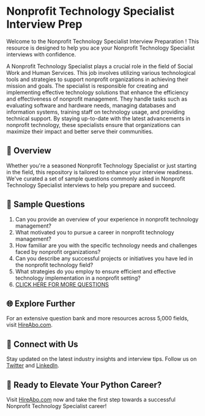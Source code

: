 # Nonprofit Technology Specialist Interview Prep

Welcome to the Nonprofit Technology Specialist Interview Preparation ! This resource is designed to help you ace your Nonprofit Technology Specialist interviews with confidence.

A Nonprofit Technology Specialist plays a crucial role in the field of Social Work and Human Services. This job involves utilizing various technological tools and strategies to support nonprofit organizations in achieving their mission and goals. The specialist is responsible for creating and implementing effective technology solutions that enhance the efficiency and effectiveness of nonprofit management. They handle tasks such as evaluating software and hardware needs, managing databases and information systems, training staff on technology usage, and providing technical support. By staying up-to-date with the latest advancements in nonprofit technology, these specialists ensure that organizations can maximize their impact and better serve their communities.

## 🚀 Overview

Whether you're a seasoned Nonprofit Technology Specialist or just starting in the field, this repository is tailored to enhance your interview readiness. We've curated a set of sample questions commonly asked in Nonprofit Technology Specialist interviews to help you prepare and succeed.

## 📝 Sample Questions

1. Can you provide an overview of your experience in nonprofit technology management?
2. What motivated you to pursue a career in nonprofit technology management?
3. How familiar are you with the specific technology needs and challenges faced by nonprofit organizations?
4. Can you describe any successful projects or initiatives you have led in the nonprofit technology field?
5. What strategies do you employ to ensure efficient and effective technology implementation in a nonprofit setting?
6. [CLICK HERE FOR MORE QUESTIONS](https://hireabo.com/job/13_3_18/Nonprofit%20Technology%20Specialist)

## 🌐 Explore Further

For an extensive question bank and more resources across 5,000 fields, visit [HireAbo.com](https://www.hireabo.com).

## 📱 Connect with Us

Stay updated on the latest industry insights and interview tips. Follow us on [Twitter](https://twitter.com/hireabo) and [LinkedIn](https://www.linkedin.com/in/hire-abo-3609972a8/).

## 🚀 Ready to Elevate Your Python Career?

Visit [HireAbo.com](https://www.hireabo.com) now and take the first step towards a successful Nonprofit Technology Specialist career!